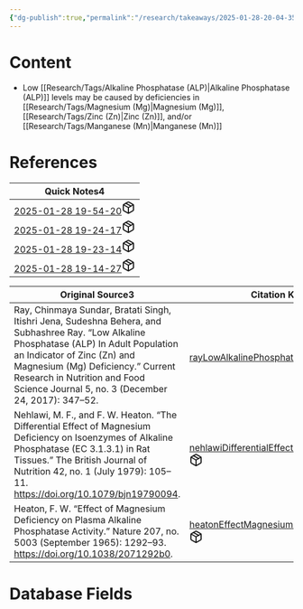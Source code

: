 ```yaml
---
{"dg-publish":true,"permalink":"/research/takeaways/2025-01-28-20-04-35/","updated":"2025-01-28T20:10:57-05:00"}
---
```


# Content
- Low [[Research/Tags/Alkaline Phosphatase (ALP)\|Alkaline Phosphatase (ALP)]] levels may be caused by deficiencies in [[Research/Tags/Magnesium (Mg)\|Magnesium (Mg)]], [[Research/Tags/Zinc (Zn)\|Zinc (Zn)]], and/or [[Research/Tags/Manganese (Mn)\|Manganese (Mn)]]
# References
<div><table class="dataview table-view-table"><thead class="table-view-thead"><tr class="table-view-tr-header"><th class="table-view-th"><span>Quick Notes</span><span class="dataview small-text">4</span></th></tr></thead><tbody class="table-view-tbody"><tr><td><span><a data-tooltip-position="top" aria-label="Research/Quick Notes/2025-01-28 19-54-20.md" data-href="Research/Quick Notes/2025-01-28 19-54-20.md" href="Research/Quick Notes/2025-01-28 19-54-20.md" class="internal-link" target="_blank" rel="noopener nofollow" fileclass-name="Research Links">2025-01-28 19-54-20</a><a class="metadata-menu fileclass-icon"><svg xmlns="http://www.w3.org/2000/svg" width="24" height="24" viewBox="0 0 24 24" fill="none" stroke="currentColor" stroke-width="2" stroke-linecap="round" stroke-linejoin="round" class="svg-icon lucide-package"><path d="m7.5 4.27 9 5.15"></path><path d="M21 8a2 2 0 0 0-1-1.73l-7-4a2 2 0 0 0-2 0l-7 4A2 2 0 0 0 3 8v8a2 2 0 0 0 1 1.73l7 4a2 2 0 0 0 2 0l7-4A2 2 0 0 0 21 16Z"></path><path d="m3.3 7 8.7 5 8.7-5"></path><path d="M12 22V12"></path></svg></a></span></td></tr><tr><td><span><a data-tooltip-position="top" aria-label="Research/Quick Notes/2025-01-28 19-24-17.md" data-href="Research/Quick Notes/2025-01-28 19-24-17.md" href="Research/Quick Notes/2025-01-28 19-24-17.md" class="internal-link" target="_blank" rel="noopener nofollow" fileclass-name="Research Links">2025-01-28 19-24-17</a><a class="metadata-menu fileclass-icon"><svg xmlns="http://www.w3.org/2000/svg" width="24" height="24" viewBox="0 0 24 24" fill="none" stroke="currentColor" stroke-width="2" stroke-linecap="round" stroke-linejoin="round" class="svg-icon lucide-package"><path d="m7.5 4.27 9 5.15"></path><path d="M21 8a2 2 0 0 0-1-1.73l-7-4a2 2 0 0 0-2 0l-7 4A2 2 0 0 0 3 8v8a2 2 0 0 0 1 1.73l7 4a2 2 0 0 0 2 0l7-4A2 2 0 0 0 21 16Z"></path><path d="m3.3 7 8.7 5 8.7-5"></path><path d="M12 22V12"></path></svg></a></span></td></tr><tr><td><span><a data-tooltip-position="top" aria-label="Research/Quick Notes/2025-01-28 19-23-14.md" data-href="Research/Quick Notes/2025-01-28 19-23-14.md" href="Research/Quick Notes/2025-01-28 19-23-14.md" class="internal-link" target="_blank" rel="noopener nofollow" fileclass-name="Research Links">2025-01-28 19-23-14</a><a class="metadata-menu fileclass-icon"><svg xmlns="http://www.w3.org/2000/svg" width="24" height="24" viewBox="0 0 24 24" fill="none" stroke="currentColor" stroke-width="2" stroke-linecap="round" stroke-linejoin="round" class="svg-icon lucide-package"><path d="m7.5 4.27 9 5.15"></path><path d="M21 8a2 2 0 0 0-1-1.73l-7-4a2 2 0 0 0-2 0l-7 4A2 2 0 0 0 3 8v8a2 2 0 0 0 1 1.73l7 4a2 2 0 0 0 2 0l7-4A2 2 0 0 0 21 16Z"></path><path d="m3.3 7 8.7 5 8.7-5"></path><path d="M12 22V12"></path></svg></a></span></td></tr><tr><td><span><a data-tooltip-position="top" aria-label="Research/Quick Notes/2025-01-28 19-14-27.md" data-href="Research/Quick Notes/2025-01-28 19-14-27.md" href="Research/Quick Notes/2025-01-28 19-14-27.md" class="internal-link" target="_blank" rel="noopener nofollow" fileclass-name="Research Links">2025-01-28 19-14-27</a><a class="metadata-menu fileclass-icon"><svg xmlns="http://www.w3.org/2000/svg" width="24" height="24" viewBox="0 0 24 24" fill="none" stroke="currentColor" stroke-width="2" stroke-linecap="round" stroke-linejoin="round" class="svg-icon lucide-package"><path d="m7.5 4.27 9 5.15"></path><path d="M21 8a2 2 0 0 0-1-1.73l-7-4a2 2 0 0 0-2 0l-7 4A2 2 0 0 0 3 8v8a2 2 0 0 0 1 1.73l7 4a2 2 0 0 0 2 0l7-4A2 2 0 0 0 21 16Z"></path><path d="m3.3 7 8.7 5 8.7-5"></path><path d="M12 22V12"></path></svg></a></span></td></tr></tbody></table></div><div><table class="dataview table-view-table"><thead class="table-view-thead"><tr class="table-view-tr-header"><th class="table-view-th"><span>Original Source</span><span class="dataview small-text">3</span></th><th class="table-view-th"><span>Citation Key</span></th></tr></thead><tbody class="table-view-tbody"><tr><td><span>Ray, Chinmaya Sundar, Bratati Singh, Itishri Jena, Sudeshna Behera, and Subhashree Ray. “Low Alkaline Phosphatase (ALP) In Adult Population an Indicator of Zinc (Zn) and Magnesium (Mg) Deficiency.” Current Research in Nutrition and Food Science Journal 5, no. 3 (December 24, 2017): 347–52.</span></td><td><span><a data-tooltip-position="top" aria-label="Research/Evidence Sources/rayLowAlkalinePhosphatase2017.md" data-href="Research/Evidence Sources/rayLowAlkalinePhosphatase2017.md" href="Research/Evidence Sources/rayLowAlkalinePhosphatase2017.md" class="internal-link" target="_blank" rel="noopener nofollow" fileclass-name="Research Links">rayLowAlkalinePhosphatase2017</a><a class="metadata-menu fileclass-icon"><svg xmlns="http://www.w3.org/2000/svg" width="24" height="24" viewBox="0 0 24 24" fill="none" stroke="currentColor" stroke-width="2" stroke-linecap="round" stroke-linejoin="round" class="svg-icon lucide-package"><path d="m7.5 4.27 9 5.15"></path><path d="M21 8a2 2 0 0 0-1-1.73l-7-4a2 2 0 0 0-2 0l-7 4A2 2 0 0 0 3 8v8a2 2 0 0 0 1 1.73l7 4a2 2 0 0 0 2 0l7-4A2 2 0 0 0 21 16Z"></path><path d="m3.3 7 8.7 5 8.7-5"></path><path d="M12 22V12"></path></svg></a></span></td></tr><tr><td><span>Nehlawi, M. F., and F. W. Heaton. “The Differential Effect of Magnesium Deficiency on Isoenzymes of Alkaline Phosphatase (EC 3.1.3.1) in Rat Tissues.” The British Journal of Nutrition 42, no. 1 (July 1979): 105–11. <a rel="noopener nofollow" class="external-link" href="https://doi.org/10.1079/bjn19790094" target="_blank">https://doi.org/10.1079/bjn19790094</a>.</span></td><td><span><a data-tooltip-position="top" aria-label="Research/Evidence Sources/nehlawiDifferentialEffectMagnesium1979.md" data-href="Research/Evidence Sources/nehlawiDifferentialEffectMagnesium1979.md" href="Research/Evidence Sources/nehlawiDifferentialEffectMagnesium1979.md" class="internal-link" target="_blank" rel="noopener nofollow" fileclass-name="Research Links">nehlawiDifferentialEffectMagnesium1979</a><a class="metadata-menu fileclass-icon"><svg xmlns="http://www.w3.org/2000/svg" width="24" height="24" viewBox="0 0 24 24" fill="none" stroke="currentColor" stroke-width="2" stroke-linecap="round" stroke-linejoin="round" class="svg-icon lucide-package"><path d="m7.5 4.27 9 5.15"></path><path d="M21 8a2 2 0 0 0-1-1.73l-7-4a2 2 0 0 0-2 0l-7 4A2 2 0 0 0 3 8v8a2 2 0 0 0 1 1.73l7 4a2 2 0 0 0 2 0l7-4A2 2 0 0 0 21 16Z"></path><path d="m3.3 7 8.7 5 8.7-5"></path><path d="M12 22V12"></path></svg></a></span></td></tr><tr><td><span>Heaton, F. W. “Effect of Magnesium Deficiency on Plasma Alkaline Phosphatase Activity.” Nature 207, no. 5003 (September 1965): 1292–93. <a rel="noopener nofollow" class="external-link" href="https://doi.org/10.1038/2071292b0" target="_blank">https://doi.org/10.1038/2071292b0</a>.</span></td><td><span><a data-tooltip-position="top" aria-label="Research/Evidence Sources/heatonEffectMagnesiumDeficiency1965.md" data-href="Research/Evidence Sources/heatonEffectMagnesiumDeficiency1965.md" href="Research/Evidence Sources/heatonEffectMagnesiumDeficiency1965.md" class="internal-link" target="_blank" rel="noopener nofollow" fileclass-name="Research Links">heatonEffectMagnesiumDeficiency1965</a><a class="metadata-menu fileclass-icon"><svg xmlns="http://www.w3.org/2000/svg" width="24" height="24" viewBox="0 0 24 24" fill="none" stroke="currentColor" stroke-width="2" stroke-linecap="round" stroke-linejoin="round" class="svg-icon lucide-package"><path d="m7.5 4.27 9 5.15"></path><path d="M21 8a2 2 0 0 0-1-1.73l-7-4a2 2 0 0 0-2 0l-7 4A2 2 0 0 0 3 8v8a2 2 0 0 0 1 1.73l7 4a2 2 0 0 0 2 0l7-4A2 2 0 0 0 21 16Z"></path><path d="m3.3 7 8.7 5 8.7-5"></path><path d="M12 22V12"></path></svg></a></span></td></tr></tbody></table></div>

# Database Fields